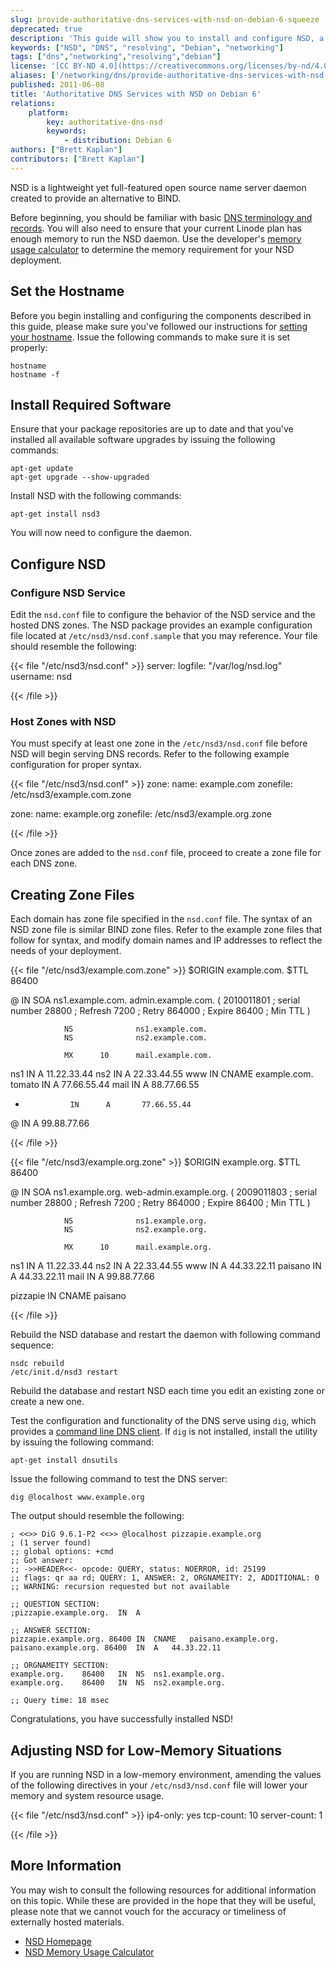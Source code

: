 ```yaml
---
slug: provide-authoritative-dns-services-with-nsd-on-debian-6-squeeze
deprecated: true
description: 'This guide will show you to install and configure NSD, a lightweight and open-source name server to handle authoritative DNS queries on Debian 6 "Squeeze".'
keywords: ["NSD", "DNS", "resolving", "Debian", "networking"]
tags: ["dns","networking","resolving","debian"]
license: '[CC BY-ND 4.0](https://creativecommons.org/licenses/by-nd/4.0)'
aliases: ['/networking/dns/provide-authoritative-dns-services-with-nsd-on-debian-6-squeeze/','/dns-guides/nsd-authoritative-dns-debian-6-squeeze/']
published: 2011-06-08
title: 'Authoritative DNS Services with NSD on Debian 6'
relations:
    platform:
        key: authoritative-dns-nsd
        keywords:
            - distribution: Debian 6
authors: ["Brett Kaplan"]
contributors: ["Brett Kaplan"]
---
```


NSD is a lightweight yet full-featured open source name server daemon created to provide an alternative to BIND.

Before beginning, you should be familiar with basic [DNS terminology and records](/docs/guides/dns-overview/). You will also need to ensure that your current Linode plan has enough memory to run the NSD daemon. Use the developer's [memory usage calculator](http://www.nlnetlabs.nl/projects/nsd/nsd-memsize.html) to determine the memory requirement for your NSD deployment.

## Set the Hostname

Before you begin installing and configuring the components described in this guide, please make sure you've followed our instructions for [setting your hostname](/docs/products/platform/get-started/#setting-the-hostname). Issue the following commands to make sure it is set properly:

    hostname
    hostname -f

## Install Required Software

Ensure that your package repositories are up to date and that you've installed all available software upgrades by issuing the following commands:

    apt-get update
    apt-get upgrade --show-upgraded

Install NSD with the following commands:

    apt-get install nsd3

You will now need to configure the daemon.

## Configure NSD

### Configure NSD Service

Edit the `nsd.conf` file to configure the behavior of the NSD service and the hosted DNS zones. The NSD package provides an example configuration file located at `/etc/nsd3/nsd.conf.sample` that you may reference. Your file should resemble the following:

{{< file "/etc/nsd3/nsd.conf" >}}
server:
    logfile: "/var/log/nsd.log"
    username: nsd

{{< /file >}}


### Host Zones with NSD

You must specify at least one zone in the `/etc/nsd3/nsd.conf` file before NSD will begin serving DNS records. Refer to the following example configuration for proper syntax.

{{< file "/etc/nsd3/nsd.conf" >}}
zone:
    name: example.com
    zonefile: /etc/nsd3/example.com.zone

zone:
    name: example.org
    zonefile: /etc/nsd3/example.org.zone

{{< /file >}}


Once zones are added to the `nsd.conf` file, proceed to create a zone file for each DNS zone.

## Creating Zone Files

Each domain has zone file specified in the `nsd.conf` file. The syntax of an NSD zone file is similar BIND zone files. Refer to the example zone files that follow for syntax, and modify domain names and IP addresses to reflect the needs of your deployment.

{{< file "/etc/nsd3/example.com.zone" >}}
$ORIGIN example.com.
$TTL 86400

@       IN      SOA     ns1.example.com.      admin.example.com. (
                                2010011801      ; serial number
                                28800           ; Refresh
                                7200            ; Retry
                                864000          ; Expire
                                86400           ; Min TTL
                                )

                NS              ns1.example.com.
                NS              ns2.example.com.

                MX      10      mail.example.com.

ns1             IN      A       11.22.33.44
ns2             IN      A       22.33.44.55
www             IN      CNAME   example.com.
tomato          IN      A       77.66.55.44
mail            IN      A       88.77.66.55
*               IN      A       77.66.55.44
@               IN      A       99.88.77.66

{{< /file >}}


{{< file "/etc/nsd3/example.org.zone" >}}
$ORIGIN example.org.
$TTL 86400

@       IN      SOA     ns1.example.org.      web-admin.example.org. (
                                    2009011803      ; serial number
                                    28800           ; Refresh
                                    7200            ; Retry
                                    864000          ; Expire
                                    86400           ; Min TTL
                                    )

                NS              ns1.example.org.
                NS              ns2.example.org.

                MX      10      mail.example.org.

ns1             IN      A       11.22.33.44
ns2             IN      A       22.33.44.55
www             IN      A       44.33.22.11
paisano         IN      A       44.33.22.11
mail            IN      A       99.88.77.66

pizzapie        IN      CNAME   paisano

{{< /file >}}


Rebuild the NSD database and restart the daemon with following command sequence:

    nsdc rebuild
    /etc/init.d/nsd3 restart

Rebuild the database and restart NSD each time you edit an existing zone or create a new one.

Test the configuration and functionality of the DNS serve using `dig`, which provides a [command line DNS client](/docs/guides/use-dig-to-perform-manual-dns-queries/). If `dig` is not installed, install the utility by issuing the following command:

    apt-get install dnsutils

Issue the following command to test the DNS server:

    dig @localhost www.example.org

The output should resemble the following:

    ; <<>> DiG 9.6.1-P2 <<>> @localhost pizzapie.example.org
    ; (1 server found)
    ;; global options: +cmd
    ;; Got answer:
    ;; ->>HEADER<<- opcode: QUERY, status: NOERROR, id: 25199
    ;; flags: qr aa rd; QUERY: 1, ANSWER: 2, ORGNAMEITY: 2, ADDITIONAL: 0
    ;; WARNING: recursion requested but not available

    ;; QUESTION SECTION:
    ;pizzapie.example.org.  IN  A

    ;; ANSWER SECTION:
    pizzapie.example.org. 86400 IN  CNAME   paisano.example.org.
    paisano.example.org. 86400  IN  A   44.33.22.11

    ;; ORGNAMEITY SECTION:
    example.org.    86400   IN  NS  ns1.example.org.
    example.org.    86400   IN  NS  ns2.example.org.

    ;; Query time: 18 msec

Congratulations, you have successfully installed NSD!

## Adjusting NSD for Low-Memory Situations

If you are running NSD in a low-memory environment, amending the values of the following directives in your `/etc/nsd3/nsd.conf` file will lower your memory and system resource usage.

{{< file "/etc/nsd3/nsd.conf" >}}
ip4-only: yes
tcp-count: 10
server-count: 1

{{< /file >}}


## More Information

You may wish to consult the following resources for additional information on this topic. While these are provided in the hope that they will be useful, please note that we cannot vouch for the accuracy or timeliness of externally hosted materials.

- [NSD Homepage](http://nlnetlabs.nl/projects/nsd/)
- [NSD Memory Usage Calculator](http://nlnetlabs.nl/projects/nsd/nsd-memsize.html)



